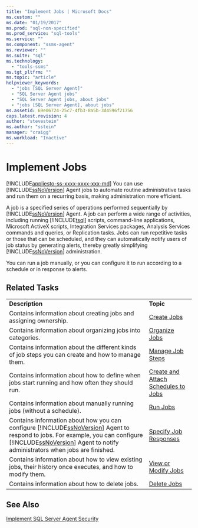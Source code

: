 ```yaml
---
title: "Implement Jobs | Microsoft Docs"
ms.custom: ""
ms.date: "01/19/2017"
ms.prod: "sql-non-specified"
ms.prod_service: "sql-tools"
ms.service: ""
ms.component: "ssms-agent"
ms.reviewer: ""
ms.suite: "sql"
ms.technology: 
  - "tools-ssms"
ms.tgt_pltfrm: ""
ms.topic: "article"
helpviewer_keywords: 
  - "jobs [SQL Server Agent]"
  - "SQL Server Agent jobs"
  - "SQL Server Agent jobs, about jobs"
  - "jobs [SQL Server Agent], about jobs"
ms.assetid: 69e06724-25c7-4fb3-8a5b-3d4596f21756
caps.latest.revision: 4
author: "stevestein"
ms.author: "sstein"
manager: "craigg"
ms.workload: "Inactive"
---
```

# Implement Jobs
[!INCLUDE[appliesto-ss-xxxx-xxxx-xxx-md](../../includes/appliesto-ss-xxxx-xxxx-xxx-md.md)]
You can use [!INCLUDE[ssNoVersion](../../includes/ssnoversion_md.md)] Agent jobs to automate routine administrative tasks and run them on a recurring basis, making administration more efficient.  
  
A job is a specified series of operations performed sequentially by [!INCLUDE[ssNoVersion](../../includes/ssnoversion_md.md)] Agent. A job can perform a wide range of activities, including running [!INCLUDE[tsql](../../includes/tsql_md.md)] scripts, command-line applications, Microsoft ActiveX scripts, Integration Services packages, Analysis Services commands and queries, or Replication tasks. Jobs can run repetitive tasks or those that can be scheduled, and they can automatically notify users of job status by generating alerts, thereby greatly simplifying [!INCLUDE[ssNoVersion](../../includes/ssnoversion_md.md)] administration.  
  
You can run a job manually, or you can configure it to run according to a schedule or in response to alerts.  
  
## Related Tasks  
  
|||  
|-|-|  
|**Description**|**Topic**|  
|Contains information about creating jobs and assigning ownership.|[Create Jobs](../../ssms/agent/create-jobs.md)|  
|Contains information about organizing jobs into categories.|[Organize Jobs](../../ssms/agent/organize-jobs.md)|  
|Contains information about the different kinds of job steps you can create and how to manage them.|[Manage Job Steps](../../ssms/agent/manage-job-steps.md)|  
|Contains information about how to define when jobs start running and how often they should run.|[Create and Attach Schedules to Jobs](../../ssms/agent/create-and-attach-schedules-to-jobs.md)|  
|Contains information about manually running jobs (without a schedule).|[Run Jobs](../../ssms/agent/run-jobs.md)|  
|Contains information about how you can configure [!INCLUDE[ssNoVersion](../../includes/ssnoversion_md.md)] Agent to respond to jobs. For example, you can configure [!INCLUDE[ssNoVersion](../../includes/ssnoversion_md.md)] Agent to notify administrators when jobs are finished.|[Specify Job Responses](../../ssms/agent/specify-job-responses.md)|  
|Contains information about how to view existing jobs, their history once executes, and how to modify them.|[View or Modify Jobs](../../ssms/agent/view-or-modify-jobs.md)|  
|Contains information about how to delete jobs.|[Delete Jobs](../../ssms/agent/delete-jobs.md)|  
  
## See Also  
[Implement SQL Server Agent Security](../../ssms/agent/implement-sql-server-agent-security.md)  
  
